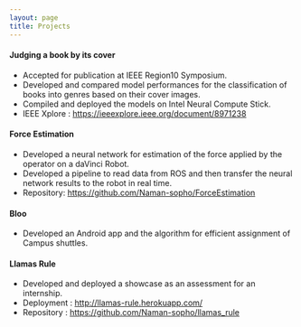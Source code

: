 ```yaml
---
layout: page
title: Projects
---
```


#### Judging a book by its cover
  - Accepted for publication at IEEE Region10 Symposium.
  - Developed and compared model performances for the classification of books into genres based on their cover images.
  - Compiled and deployed the models on Intel Neural Compute Stick.
  - IEEE Xplore : https://ieeexplore.ieee.org/document/8971238
#### Force Estimation
  - Developed a neural network for estimation of the force applied by the operator on a daVinci Robot.
  - Developed a pipeline to read data from ROS and then transfer the neural network results to the robot in real time.
  - Repository: https://github.com/Naman-sopho/ForceEstimation
#### Bloo
  - Developed an Android app and the algorithm for efficient assignment of Campus shuttles.

#### Llamas Rule
  - Developed and deployed a showcase as an assessment for an internship.
  - Deployment : http://llamas-rule.herokuapp.com/
  - Repository : https://github.com/Naman-sopho/llamas_rule
